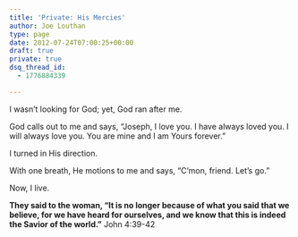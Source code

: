 ```yaml
---
title: 'Private: His Mercies'
author: Joe Louthan
type: page
date: 2012-07-24T07:00:25+00:00
draft: true
private: true
dsq_thread_id:
  - 1776884339

---
```

I wasn&#8217;t looking for God; yet, God ran after me.

God calls out to me and says, &#8220;Joseph, I love you. I have always loved you. I will always love you. You are mine and I am Yours forever.&#8221;

I turned in His direction.

With one breath, He motions to me and says, &#8220;C&#8217;mon, friend. Let&#8217;s go.&#8221;

Now, I live.

**They said to the woman, “It is no longer because of what you said that we believe, for we have heard for ourselves, and we know that this is indeed the Savior of the world.”** John 4:39-42